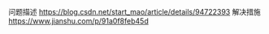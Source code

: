 问题描述
https://blog.csdn.net/start_mao/article/details/94722393
解决措施
https://www.jianshu.com/p/91a0f8feb45d